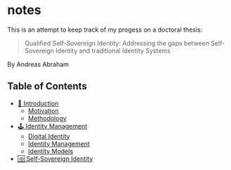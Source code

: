 # notes
This is an attempt to keep track of my progess on a doctoral thesis: 
> Qualified Self-Sovereign Identity:
Addressing the gaps between Self-Sovereign Identity and
traditional Identity Systems

By Andreas Abraham

## Table of Contents
- [📮 Introduction](https://github.com/deadex-ng/notes/blob/main/Introduction.md)
  - [Motivation](https://github.com/deadex-ng/notes/blob/main/Introduction.md#motivation)
  - [Methodology](https://github.com/deadex-ng/notes/blob/main/Introduction.md#methodology)
- [🕹 Identity Management](https://github.com/deadex-ng/notes/blob/main/Identity%20Management.md)
  - [Digital Identity](https://github.com/deadex-ng/notes/blob/main/Identity%20Management.md#digital-identity)
  - [Identity Management](https://github.com/deadex-ng/notes/blob/main/Identity%20Management.md#identity-management)
  - [Identity Models](https://github.com/deadex-ng/notes/blob/main/Identity%20Management.md#identity-models)
- [🆔 Self-Sovereign Identity](https://github.com/deadex-ng/notes/blob/main/Self-Sovereign%20Identity.md)

